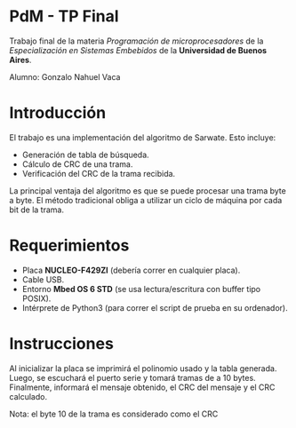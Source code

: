 PdM - TP Final
==============

Trabajo final de la materia *Programación de microprocesadores* de la *Especialización en Sistemas Embebidos* de la **Universidad de Buenos Aires**.

Alumno: Gonzalo Nahuel Vaca

# Introducción

El trabajo es una implementación del algoritmo de Sarwate. Esto incluye:

* Generación de tabla de búsqueda.
* Cálculo de CRC de una trama.
* Verificación del CRC de la trama recibida.

La principal ventaja del algoritmo es que se puede procesar una trama byte a byte.
El método tradicional obliga a utilizar un ciclo de máquina por cada bit de la trama.

# Requerimientos

* Placa **NUCLEO-F429ZI** (debería correr en cualquier placa).
* Cable USB.
* Entorno **Mbed OS 6 STD** (se usa lectura/escritura con buffer tipo POSIX).
* Intérprete de Python3 (para correr el script de prueba en su ordenador).

# Instrucciones

Al inicializar la placa se imprimirá el polinomio usado y la tabla generada.
Luego, se escuchará el puerto serie y tomará tramas de a 10 bytes.
Finalmente, informará el mensaje obtenido, el CRC del mensaje y el CRC calculado.

Nota: el byte 10 de la trama es considerado como el CRC
